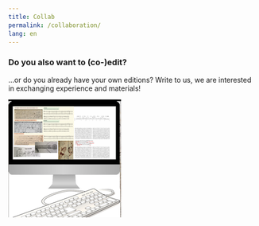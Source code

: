 ```yaml
---
title: Collab
permalink: /collaboration/
lang: en
---
```

### Do you also want to (co-)edit?
...or do you already have your own editions? Write to us, we are interested in exchanging experience and materials!

![](/assets/img/PC_4.png)

